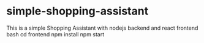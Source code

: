 # simple-shopping-assistant
This is a simple Shopping Assistant with nodejs backend and react frontend
bash
cd frontend
npm install
npm start